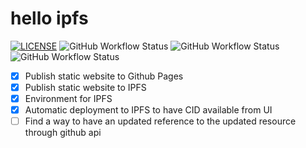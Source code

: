 hello ipfs
===

[![LICENSE](https://img.shields.io/badge/license-MIT-blue.svg?style=for-the-badge)](https://spdx.org/licenses/MIT) ![GitHub Workflow Status](https://img.shields.io/github/workflow/status/ivoputzer/hello-ipfs/Publish?logo=github&label=Build&style=for-the-badge) ![GitHub Workflow Status](https://img.shields.io/github/workflow/status/ivoputzer/hello-ipfs/Publish?logo=github&label=Pages&style=for-the-badge) ![GitHub Workflow Status](https://img.shields.io/github/workflow/status/ivoputzer/hello-ipfs/Publish?logo=ipfs&logoColor=white&label=IPFS&style=for-the-badge)

- [x] Publish static website to Github Pages
- [x] Publish static website to IPFS
- [x] Environment for IPFS
- [x] Automatic deployment to IPFS to have CID available from UI    
- [ ] Find a way to have an updated reference to the updated resource through github api
